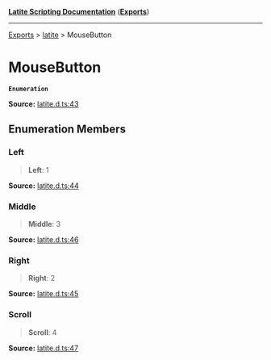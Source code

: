 [**Latite Scripting Documentation**](../../README.md) ([**Exports**](../../exports.md))

---

[Exports](../../exports.md) > [latite](../index.md) > MouseButton

# MouseButton

**`Enumeration`**

**Source:** [latite.d.ts:43](https://github.com/LatiteScripting/latitescripting.github.io/blob/271604a/definitions/latite.d.ts#L43)

## Enumeration Members

### Left

> **Left**: 1

**Source:** [latite.d.ts:44](https://github.com/LatiteScripting/latitescripting.github.io/blob/271604a/definitions/latite.d.ts#L44)

### Middle

> **Middle**: 3

**Source:** [latite.d.ts:46](https://github.com/LatiteScripting/latitescripting.github.io/blob/271604a/definitions/latite.d.ts#L46)

### Right

> **Right**: 2

**Source:** [latite.d.ts:45](https://github.com/LatiteScripting/latitescripting.github.io/blob/271604a/definitions/latite.d.ts#L45)

### Scroll

> **Scroll**: 4

**Source:** [latite.d.ts:47](https://github.com/LatiteScripting/latitescripting.github.io/blob/271604a/definitions/latite.d.ts#L47)
